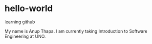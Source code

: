 # hello-world
learning github


My name is Anup Thapa. I am currently taking Introduction to Software Engineering at UNO.
